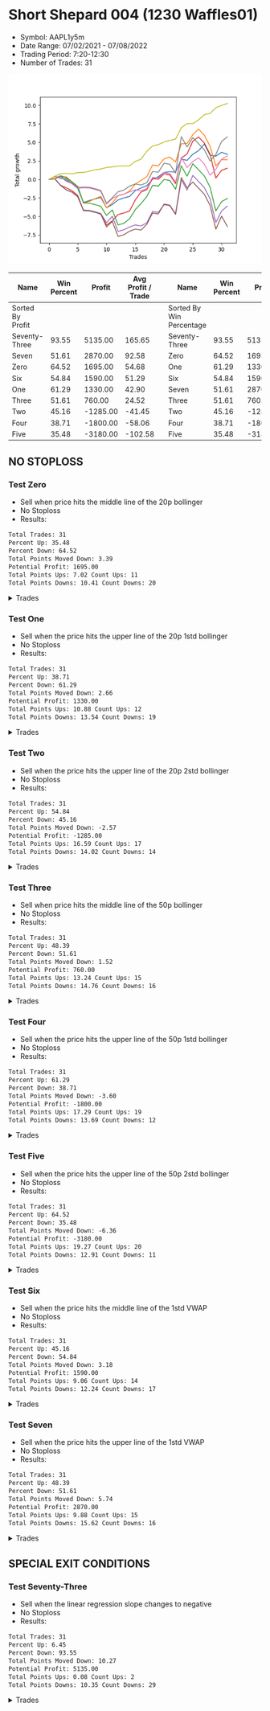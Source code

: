 # Short Shepard 004 (1230 Waffles01) 
- Symbol: AAPL1y5m
- Date Range: 07/02/2021 - 07/08/2022
- Trading Period: 7:20-12:30
- Number of Trades: 31

![Plot](ShortShepard004(1230Waffles01)AAPL1y5m.png)

| Name | Win Percent | Profit | Avg Profit / Trade |     | Name | Win Percent | Profit | Avg Profit / Trade |
| ---- | ----------- | ------ | ------------------ | --- | ---- | ----------- | ------ | ------------------ |
| Sorted By <br> Profit | | | | | Sorted By <br> Win Percentage ||||
| Seventy-Three | 93.55 | 5135.00 | 165.65 |     | Seventy-Three | 93.55 | 5135.00 | 165.65 |
| Seven | 51.61 | 2870.00 | 92.58 |     | Zero | 64.52 | 1695.00 | 54.68 |
| Zero | 64.52 | 1695.00 | 54.68 |     | One | 61.29 | 1330.00 | 42.90 |
| Six | 54.84 | 1590.00 | 51.29 |     | Six | 54.84 | 1590.00 | 51.29 |
| One | 61.29 | 1330.00 | 42.90 |     | Seven | 51.61 | 2870.00 | 92.58 |
| Three | 51.61 | 760.00 | 24.52 |     | Three | 51.61 | 760.00 | 24.52 |
| Two | 45.16 | -1285.00 | -41.45 |     | Two | 45.16 | -1285.00 | -41.45 |
| Four | 38.71 | -1800.00 | -58.06 |     | Four | 38.71 | -1800.00 | -58.06 |
| Five | 35.48 | -3180.00 | -102.58 |     | Five | 35.48 | -3180.00 | -102.58 |

## NO STOPLOSS

### Test Zero
* Sell when price hits the middle line of the 20p bollinger
* No Stoploss
* Results:
```
Total Trades: 31
Percent Up: 35.48
Percent Down: 64.52
Total Points Moved Down: 3.39
Potential Profit: 1695.00
Total Points Ups: 7.02 Count Ups: 11
Total Points Downs: 10.41 Count Downs: 20
```

<details><summary>Trades</summary>

<code>In: 2021-07-07 11:30:00		Out: 2021-07-07 11:38:45		Total Position Time: 08:45		Total Move Down: 0.39		Total to Date: 0.39</code> <br />
<code>In: 2021-07-14 07:20:00		Out: 2021-07-14 08:28:50		Total Position Time: 68:50		Total Move Down: -0.23		Total to Date: 0.16</code> <br />
<code>In: 2021-07-23 07:45:00		Out: 2021-07-23 09:02:55		Total Position Time: 77:55		Total Move Down: -0.10		Total to Date: 0.06</code> <br />
<code>In: 2021-08-03 09:25:00		Out: 2021-08-03 11:01:35		Total Position Time: 96:35		Total Move Down: -0.64		Total to Date: -0.58</code> <br />
<code>In: 2021-10-01 11:10:00		Out: 2021-10-01 12:50:00		Total Position Time: 100:00		Total Move Down: -0.64		Total to Date: -1.22</code> <br />
<code>In: 2021-10-05 07:20:00		Out: 2021-10-05 10:14:30		Total Position Time: 174:30		Total Move Down: -1.88		Total to Date: -3.10</code> <br />
<code>In: 2021-10-06 11:55:00		Out: 2021-10-06 12:20:25		Total Position Time: 25:25		Total Move Down: 0.25		Total to Date: -2.85</code> <br />
<code>In: 2021-10-13 11:20:00		Out: 2021-10-13 11:39:20		Total Position Time: 19:20		Total Move Down: 0.23		Total to Date: -2.62</code> <br />
<code>In: 2021-10-13 11:25:00		Out: 2021-10-13 11:39:20		Total Position Time: 14:20		Total Move Down: 0.18		Total to Date: -2.44</code> <br />
<code>In: 2021-11-17 07:30:00		Out: 2021-11-17 09:24:05		Total Position Time: 114:05		Total Move Down: -1.39		Total to Date: -3.83</code> <br />
<code>In: 2021-12-08 11:35:00		Out: 2021-12-08 11:50:30		Total Position Time: 15:30		Total Move Down: 0.44		Total to Date: -3.39</code> <br />
<code>In: 2021-12-10 07:35:00		Out: 2021-12-10 07:48:35		Total Position Time: 13:35		Total Move Down: 0.62		Total to Date: -2.77</code> <br />
<code>In: 2021-12-21 12:20:00		Out: 2021-12-21 12:45:45		Total Position Time: 25:45		Total Move Down: 0.28		Total to Date: -2.49</code> <br />
<code>In: 2021-12-23 07:35:00		Out: 2021-12-23 08:23:10		Total Position Time: 48:10		Total Move Down: 0.19		Total to Date: -2.30</code> <br />
<code>In: 2022-01-10 11:10:00		Out: 2022-01-10 11:32:50		Total Position Time: 22:50		Total Move Down: 0.79		Total to Date: -1.51</code> <br />
<code>In: 2022-01-10 11:15:00		Out: 2022-01-10 11:32:50		Total Position Time: 17:50		Total Move Down: 0.36		Total to Date: -1.15</code> <br />
<code>In: 2022-01-19 07:20:00		Out: 2022-01-19 07:25:10		Total Position Time: 05:10		Total Move Down: 0.31		Total to Date: -0.84</code> <br />
<code>In: 2022-01-25 12:05:00		Out: 2022-01-25 12:24:55		Total Position Time: 19:55		Total Move Down: 0.88		Total to Date: 0.04</code> <br />
<code>In: 2022-02-02 12:25:00		Out: 2022-02-02 12:36:05		Total Position Time: 11:05		Total Move Down: 0.33		Total to Date: 0.37</code> <br />
<code>In: 2022-02-03 07:45:00		Out: 2022-02-03 07:50:10		Total Position Time: 05:10		Total Move Down: 0.58		Total to Date: 0.95</code> <br />
<code>In: 2022-02-15 11:50:00		Out: 2022-02-15 12:33:30		Total Position Time: 43:30		Total Move Down: 0.10		Total to Date: 1.05</code> <br />
<code>In: 2022-03-02 08:40:00		Out: 2022-03-02 09:55:20		Total Position Time: 75:20		Total Move Down: -0.06		Total to Date: 0.99</code> <br />
<code>In: 2022-03-08 10:15:00		Out: 2022-03-08 10:30:55		Total Position Time: 15:55		Total Move Down: 1.76		Total to Date: 2.75</code> <br />
<code>In: 2022-03-15 08:55:00		Out: 2022-03-15 09:51:15		Total Position Time: 56:15		Total Move Down: -0.17		Total to Date: 2.58</code> <br />
<code>In: 2022-03-25 07:50:00		Out: 2022-03-25 08:01:45		Total Position Time: 11:45		Total Move Down: 0.83		Total to Date: 3.41</code> <br />
<code>In: 2022-04-06 11:10:00		Out: 2022-04-06 11:15:10		Total Position Time: 05:10		Total Move Down: 0.48		Total to Date: 3.89</code> <br />
<code>In: 2022-04-25 12:00:00		Out: 2022-04-25 12:07:15		Total Position Time: 07:15		Total Move Down: 0.89		Total to Date: 4.78</code> <br />
<code>In: 2022-04-25 12:05:00		Out: 2022-04-25 12:50:00		Total Position Time: 45:00		Total Move Down: -1.51		Total to Date: 3.27</code> <br />
<code>In: 2022-04-28 07:25:00		Out: 2022-04-28 08:39:35		Total Position Time: 74:35		Total Move Down: -0.12		Total to Date: 3.15</code> <br />
<code>In: 2022-05-16 11:45:00		Out: 2022-05-16 12:03:25		Total Position Time: 18:25		Total Move Down: 0.52		Total to Date: 3.67</code> <br />
<code>In: 2022-06-23 07:25:00		Out: 2022-06-23 08:35:20		Total Position Time: 70:20		Total Move Down: -0.28		Total to Date: 3.39</code> <br />


</details>

### Test One
* Sell when the price hits the upper line of the 20p 1std bollinger
* No Stoploss
* Results:
```
Total Trades: 31
Percent Up: 38.71
Percent Down: 61.29
Total Points Moved Down: 2.66
Potential Profit: 1330.00
Total Points Ups: 10.88 Count Ups: 12
Total Points Downs: 13.54 Count Downs: 19
```

<details><summary>Trades</summary>

<code>In: 2021-07-07 11:30:00		Out: 2021-07-07 12:25:55		Total Position Time: 55:55		Total Move Down: 0.37		Total to Date: 0.37</code> <br />
<code>In: 2021-07-14 07:20:00		Out: 2021-07-14 08:40:20		Total Position Time: 80:20		Total Move Down: -0.01		Total to Date: 0.36</code> <br />
<code>In: 2021-07-23 07:45:00		Out: 2021-07-23 09:05:05		Total Position Time: 80:05		Total Move Down: -0.01		Total to Date: 0.35</code> <br />
<code>In: 2021-08-03 09:25:00		Out: 2021-08-03 11:25:05		Total Position Time: 120:05		Total Move Down: -0.66		Total to Date: -0.31</code> <br />
<code>In: 2021-10-01 11:10:00		Out: 2021-10-01 12:50:00		Total Position Time: 100:00		Total Move Down: -0.64		Total to Date: -0.95</code> <br />
<code>In: 2021-10-05 07:20:00		Out: 2021-10-05 12:17:25		Total Position Time: 297:25		Total Move Down: -2.24		Total to Date: -3.19</code> <br />
<code>In: 2021-10-06 11:55:00		Out: 2021-10-06 12:45:35		Total Position Time: 50:35		Total Move Down: 0.22		Total to Date: -2.97</code> <br />
<code>In: 2021-10-13 11:20:00		Out: 2021-10-13 11:43:20		Total Position Time: 23:20		Total Move Down: 0.37		Total to Date: -2.60</code> <br />
<code>In: 2021-10-13 11:25:00		Out: 2021-10-13 11:43:20		Total Position Time: 18:20		Total Move Down: 0.32		Total to Date: -2.28</code> <br />
<code>In: 2021-11-17 07:30:00		Out: 2021-11-17 09:50:50		Total Position Time: 140:50		Total Move Down: -1.55		Total to Date: -3.83</code> <br />
<code>In: 2021-12-08 11:35:00		Out: 2021-12-08 12:08:50		Total Position Time: 33:50		Total Move Down: 0.66		Total to Date: -3.17</code> <br />
<code>In: 2021-12-10 07:35:00		Out: 2021-12-10 08:09:00		Total Position Time: 34:00		Total Move Down: 0.96		Total to Date: -2.21</code> <br />
<code>In: 2021-12-21 12:20:00		Out: 2021-12-21 12:50:00		Total Position Time: 30:00		Total Move Down: 0.21		Total to Date: -2.00</code> <br />
<code>In: 2021-12-23 07:35:00		Out: 2021-12-23 08:28:20		Total Position Time: 53:20		Total Move Down: 0.43		Total to Date: -1.57</code> <br />
<code>In: 2022-01-10 11:10:00		Out: 2022-01-10 11:50:35		Total Position Time: 40:35		Total Move Down: 0.94		Total to Date: -0.63</code> <br />
<code>In: 2022-01-10 11:15:00		Out: 2022-01-10 11:50:35		Total Position Time: 35:35		Total Move Down: 0.51		Total to Date: -0.12</code> <br />
<code>In: 2022-01-19 07:20:00		Out: 2022-01-19 07:31:55		Total Position Time: 11:55		Total Move Down: 0.50		Total to Date: 0.38</code> <br />
<code>In: 2022-01-25 12:05:00		Out: 2022-01-25 12:28:30		Total Position Time: 23:30		Total Move Down: 1.57		Total to Date: 1.95</code> <br />
<code>In: 2022-02-02 12:25:00		Out: 2022-02-02 12:50:00		Total Position Time: 25:00		Total Move Down: -0.11		Total to Date: 1.84</code> <br />
<code>In: 2022-02-03 07:45:00		Out: 2022-02-03 08:32:10		Total Position Time: 47:10		Total Move Down: 0.94		Total to Date: 2.78</code> <br />
<code>In: 2022-02-15 11:50:00		Out: 2022-02-15 12:42:20		Total Position Time: 52:20		Total Move Down: 0.24		Total to Date: 3.02</code> <br />
<code>In: 2022-03-02 08:40:00		Out: 2022-03-02 11:59:15		Total Position Time: 199:15		Total Move Down: -0.66		Total to Date: 2.36</code> <br />
<code>In: 2022-03-08 10:15:00		Out: 2022-03-08 10:45:45		Total Position Time: 30:45		Total Move Down: 2.46		Total to Date: 4.82</code> <br />
<code>In: 2022-03-15 08:55:00		Out: 2022-03-15 10:07:00		Total Position Time: 72:00		Total Move Down: 0.04		Total to Date: 4.86</code> <br />
<code>In: 2022-03-25 07:50:00		Out: 2022-03-25 08:09:30		Total Position Time: 19:30		Total Move Down: 1.19		Total to Date: 6.05</code> <br />
<code>In: 2022-04-06 11:10:00		Out: 2022-04-06 11:16:20		Total Position Time: 06:20		Total Move Down: 0.76		Total to Date: 6.81</code> <br />
<code>In: 2022-04-25 12:00:00		Out: 2022-04-25 12:50:00		Total Position Time: 50:00		Total Move Down: -0.83		Total to Date: 5.98</code> <br />
<code>In: 2022-04-25 12:05:00		Out: 2022-04-25 12:50:00		Total Position Time: 45:00		Total Move Down: -1.51		Total to Date: 4.47</code> <br />
<code>In: 2022-04-28 07:25:00		Out: 2022-04-28 11:31:25		Total Position Time: 246:25		Total Move Down: -2.64		Total to Date: 1.83</code> <br />
<code>In: 2022-05-16 11:45:00		Out: 2022-05-16 12:12:45		Total Position Time: 27:45		Total Move Down: 0.85		Total to Date: 2.68</code> <br />
<code>In: 2022-06-23 07:25:00		Out: 2022-06-23 09:01:00		Total Position Time: 96:00		Total Move Down: -0.02		Total to Date: 2.66</code> <br />


</details>

### Test Two
* Sell when the price hits the upper line of the 20p 2std bollinger
* No Stoploss
* Results:
```
Total Trades: 31
Percent Up: 54.84
Percent Down: 45.16
Total Points Moved Down: -2.57
Potential Profit: -1285.00
Total Points Ups: 16.59 Count Ups: 17
Total Points Downs: 14.02 Count Downs: 14
```

<details><summary>Trades</summary>

<code>In: 2021-07-07 11:30:00		Out: 2021-07-07 12:50:00		Total Position Time: 80:00		Total Move Down: 0.09		Total to Date: 0.09</code> <br />
<code>In: 2021-07-14 07:20:00		Out: 2021-07-14 08:58:20		Total Position Time: 98:20		Total Move Down: 0.42		Total to Date: 0.51</code> <br />
<code>In: 2021-07-23 07:45:00		Out: 2021-07-23 12:22:55		Total Position Time: 277:55		Total Move Down: -0.30		Total to Date: 0.21</code> <br />
<code>In: 2021-08-03 09:25:00		Out: 2021-08-03 11:30:15		Total Position Time: 125:15		Total Move Down: -0.55		Total to Date: -0.34</code> <br />
<code>In: 2021-10-01 11:10:00		Out: 2021-10-01 12:50:00		Total Position Time: 100:00		Total Move Down: -0.64		Total to Date: -0.98</code> <br />
<code>In: 2021-10-05 07:20:00		Out: 2021-10-05 12:19:25		Total Position Time: 299:25		Total Move Down: -2.19		Total to Date: -3.17</code> <br />
<code>In: 2021-10-06 11:55:00		Out: 2021-10-06 12:50:00		Total Position Time: 55:00		Total Move Down: -0.03		Total to Date: -3.20</code> <br />
<code>In: 2021-10-13 11:20:00		Out: 2021-10-13 12:50:00		Total Position Time: 90:00		Total Move Down: -0.19		Total to Date: -3.39</code> <br />
<code>In: 2021-10-13 11:25:00		Out: 2021-10-13 12:50:00		Total Position Time: 85:00		Total Move Down: -0.24		Total to Date: -3.63</code> <br />
<code>In: 2021-11-17 07:30:00		Out: 2021-11-17 10:11:30		Total Position Time: 161:30		Total Move Down: -1.23		Total to Date: -4.86</code> <br />
<code>In: 2021-12-08 11:35:00		Out: 2021-12-08 12:50:00		Total Position Time: 75:00		Total Move Down: 0.75		Total to Date: -4.11</code> <br />
<code>In: 2021-12-10 07:35:00		Out: 2021-12-10 12:50:00		Total Position Time: 315:00		Total Move Down: -2.03		Total to Date: -6.14</code> <br />
<code>In: 2021-12-21 12:20:00		Out: 2021-12-21 12:50:00		Total Position Time: 30:00		Total Move Down: 0.21		Total to Date: -5.93</code> <br />
<code>In: 2021-12-23 07:35:00		Out: 2021-12-23 08:28:55		Total Position Time: 53:55		Total Move Down: 0.61		Total to Date: -5.32</code> <br />
<code>In: 2022-01-10 11:10:00		Out: 2022-01-10 12:06:10		Total Position Time: 56:10		Total Move Down: 1.25		Total to Date: -4.07</code> <br />
<code>In: 2022-01-10 11:15:00		Out: 2022-01-10 12:06:10		Total Position Time: 51:10		Total Move Down: 0.82		Total to Date: -3.25</code> <br />
<code>In: 2022-01-19 07:20:00		Out: 2022-01-19 07:39:25		Total Position Time: 19:25		Total Move Down: 0.94		Total to Date: -2.31</code> <br />
<code>In: 2022-01-25 12:05:00		Out: 2022-01-25 12:50:00		Total Position Time: 45:00		Total Move Down: 1.52		Total to Date: -0.79</code> <br />
<code>In: 2022-02-02 12:25:00		Out: 2022-02-02 12:50:00		Total Position Time: 25:00		Total Move Down: -0.11		Total to Date: -0.90</code> <br />
<code>In: 2022-02-03 07:45:00		Out: 2022-02-03 11:29:20		Total Position Time: 224:20		Total Move Down: 0.90		Total to Date: 0.00</code> <br />
<code>In: 2022-02-15 11:50:00		Out: 2022-02-15 12:50:00		Total Position Time: 60:00		Total Move Down: -0.14		Total to Date: -0.14</code> <br />
<code>In: 2022-03-02 08:40:00		Out: 2022-03-02 12:50:00		Total Position Time: 250:00		Total Move Down: -1.18		Total to Date: -1.32</code> <br />
<code>In: 2022-03-08 10:15:00		Out: 2022-03-08 10:54:10		Total Position Time: 39:10		Total Move Down: 3.15		Total to Date: 1.83</code> <br />
<code>In: 2022-03-15 08:55:00		Out: 2022-03-15 12:50:00		Total Position Time: 235:00		Total Move Down: -1.39		Total to Date: 0.44</code> <br />
<code>In: 2022-03-25 07:50:00		Out: 2022-03-25 08:20:45		Total Position Time: 30:45		Total Move Down: 1.68		Total to Date: 2.12</code> <br />
<code>In: 2022-04-06 11:10:00		Out: 2022-04-06 12:50:00		Total Position Time: 100:00		Total Move Down: -0.82		Total to Date: 1.30</code> <br />
<code>In: 2022-04-25 12:00:00		Out: 2022-04-25 12:50:00		Total Position Time: 50:00		Total Move Down: -0.83		Total to Date: 0.47</code> <br />
<code>In: 2022-04-25 12:05:00		Out: 2022-04-25 12:50:00		Total Position Time: 45:00		Total Move Down: -1.51		Total to Date: -1.04</code> <br />
<code>In: 2022-04-28 07:25:00		Out: 2022-04-28 12:50:00		Total Position Time: 325:00		Total Move Down: -3.21		Total to Date: -4.25</code> <br />
<code>In: 2022-05-16 11:45:00		Out: 2022-05-16 12:21:00		Total Position Time: 36:00		Total Move Down: 1.26		Total to Date: -2.99</code> <br />
<code>In: 2022-06-23 07:25:00		Out: 2022-06-23 09:04:30		Total Position Time: 99:30		Total Move Down: 0.42		Total to Date: -2.57</code> <br />


</details>

### Test Three
* Sell when price hits the middle line of the 50p bollinger
* No Stoploss
* Results:
```
Total Trades: 31
Percent Up: 48.39
Percent Down: 51.61
Total Points Moved Down: 1.52
Potential Profit: 760.00
Total Points Ups: 13.24 Count Ups: 15
Total Points Downs: 14.76 Count Downs: 16
```

<details><summary>Trades</summary>

<code>In: 2021-07-07 11:30:00		Out: 2021-07-07 12:50:00		Total Position Time: 80:00		Total Move Down: 0.09		Total to Date: 0.09</code> <br />
<code>In: 2021-07-14 07:20:00		Out: 2021-07-14 12:50:00		Total Position Time: 330:00		Total Move Down: -0.87		Total to Date: -0.78</code> <br />
<code>In: 2021-07-23 07:45:00		Out: 2021-07-23 12:15:15		Total Position Time: 270:15		Total Move Down: -0.35		Total to Date: -1.13</code> <br />
<code>In: 2021-08-03 09:25:00		Out: 2021-08-03 12:38:55		Total Position Time: 193:55		Total Move Down: -0.39		Total to Date: -1.52</code> <br />
<code>In: 2021-10-01 11:10:00		Out: 2021-10-01 12:50:00		Total Position Time: 100:00		Total Move Down: -0.64		Total to Date: -2.16</code> <br />
<code>In: 2021-10-05 07:20:00		Out: 2021-10-05 12:22:30		Total Position Time: 302:30		Total Move Down: -2.04		Total to Date: -4.20</code> <br />
<code>In: 2021-10-06 11:55:00		Out: 2021-10-06 12:50:00		Total Position Time: 55:00		Total Move Down: -0.03		Total to Date: -4.23</code> <br />
<code>In: 2021-10-13 11:20:00		Out: 2021-10-13 12:50:00		Total Position Time: 90:00		Total Move Down: -0.19		Total to Date: -4.42</code> <br />
<code>In: 2021-10-13 11:25:00		Out: 2021-10-13 12:50:00		Total Position Time: 85:00		Total Move Down: -0.24		Total to Date: -4.66</code> <br />
<code>In: 2021-11-17 07:30:00		Out: 2021-11-17 11:38:25		Total Position Time: 248:25		Total Move Down: -1.51		Total to Date: -6.17</code> <br />
<code>In: 2021-12-08 11:35:00		Out: 2021-12-08 12:03:55		Total Position Time: 28:55		Total Move Down: 0.58		Total to Date: -5.59</code> <br />
<code>In: 2021-12-10 07:35:00		Out: 2021-12-10 08:07:45		Total Position Time: 32:45		Total Move Down: 0.85		Total to Date: -4.74</code> <br />
<code>In: 2021-12-21 12:20:00		Out: 2021-12-21 12:50:00		Total Position Time: 30:00		Total Move Down: 0.21		Total to Date: -4.53</code> <br />
<code>In: 2021-12-23 07:35:00		Out: 2021-12-23 10:21:45		Total Position Time: 166:45		Total Move Down: 0.27		Total to Date: -4.26</code> <br />
<code>In: 2022-01-10 11:10:00		Out: 2022-01-10 12:15:20		Total Position Time: 65:20		Total Move Down: 1.50		Total to Date: -2.76</code> <br />
<code>In: 2022-01-10 11:15:00		Out: 2022-01-10 12:15:20		Total Position Time: 60:20		Total Move Down: 1.07		Total to Date: -1.69</code> <br />
<code>In: 2022-01-19 07:20:00		Out: 2022-01-19 07:25:10		Total Position Time: 05:10		Total Move Down: 0.31		Total to Date: -1.38</code> <br />
<code>In: 2022-01-25 12:05:00		Out: 2022-01-25 12:50:00		Total Position Time: 45:00		Total Move Down: 1.52		Total to Date: 0.14</code> <br />
<code>In: 2022-02-02 12:25:00		Out: 2022-02-02 12:50:00		Total Position Time: 25:00		Total Move Down: -0.11		Total to Date: 0.03</code> <br />
<code>In: 2022-02-03 07:45:00		Out: 2022-02-03 08:00:55		Total Position Time: 15:55		Total Move Down: 0.73		Total to Date: 0.76</code> <br />
<code>In: 2022-02-15 11:50:00		Out: 2022-02-15 12:50:00		Total Position Time: 60:00		Total Move Down: -0.14		Total to Date: 0.62</code> <br />
<code>In: 2022-03-02 08:40:00		Out: 2022-03-02 12:50:00		Total Position Time: 250:00		Total Move Down: -1.18		Total to Date: -0.56</code> <br />
<code>In: 2022-03-08 10:15:00		Out: 2022-03-08 10:57:45		Total Position Time: 42:45		Total Move Down: 3.45		Total to Date: 2.89</code> <br />
<code>In: 2022-03-15 08:55:00		Out: 2022-03-15 11:05:00		Total Position Time: 130:00		Total Move Down: 0.56		Total to Date: 3.45</code> <br />
<code>In: 2022-03-25 07:50:00		Out: 2022-03-25 08:21:50		Total Position Time: 31:50		Total Move Down: 1.73		Total to Date: 5.18</code> <br />
<code>In: 2022-04-06 11:10:00		Out: 2022-04-06 11:15:25		Total Position Time: 05:25		Total Move Down: 0.56		Total to Date: 5.74</code> <br />
<code>In: 2022-04-25 12:00:00		Out: 2022-04-25 12:50:00		Total Position Time: 50:00		Total Move Down: -0.83		Total to Date: 4.91</code> <br />
<code>In: 2022-04-25 12:05:00		Out: 2022-04-25 12:50:00		Total Position Time: 45:00		Total Move Down: -1.51		Total to Date: 3.40</code> <br />
<code>In: 2022-04-28 07:25:00		Out: 2022-04-28 12:50:00		Total Position Time: 325:00		Total Move Down: -3.21		Total to Date: 0.19</code> <br />
<code>In: 2022-05-16 11:45:00		Out: 2022-05-16 12:17:45		Total Position Time: 32:45		Total Move Down: 1.05		Total to Date: 1.24</code> <br />
<code>In: 2022-06-23 07:25:00		Out: 2022-06-23 09:02:30		Total Position Time: 97:30		Total Move Down: 0.28		Total to Date: 1.52</code> <br />


</details>

### Test Four
* Sell when the price hits the upper line of the 50p 1std bollinger
* No Stoploss
* Results:
```
Total Trades: 31
Percent Up: 61.29
Percent Down: 38.71
Total Points Moved Down: -3.60
Potential Profit: -1800.00
Total Points Ups: 17.29 Count Ups: 19
Total Points Downs: 13.69 Count Downs: 12
```

<details><summary>Trades</summary>

<code>In: 2021-07-07 11:30:00		Out: 2021-07-07 12:50:00		Total Position Time: 80:00		Total Move Down: 0.09		Total to Date: 0.09</code> <br />
<code>In: 2021-07-14 07:20:00		Out: 2021-07-14 12:50:00		Total Position Time: 330:00		Total Move Down: -0.87		Total to Date: -0.78</code> <br />
<code>In: 2021-07-23 07:45:00		Out: 2021-07-23 12:50:00		Total Position Time: 305:00		Total Move Down: -0.63		Total to Date: -1.41</code> <br />
<code>In: 2021-08-03 09:25:00		Out: 2021-08-03 12:50:00		Total Position Time: 205:00		Total Move Down: -0.30		Total to Date: -1.71</code> <br />
<code>In: 2021-10-01 11:10:00		Out: 2021-10-01 12:50:00		Total Position Time: 100:00		Total Move Down: -0.64		Total to Date: -2.35</code> <br />
<code>In: 2021-10-05 07:20:00		Out: 2021-10-05 12:39:50		Total Position Time: 319:50		Total Move Down: -1.79		Total to Date: -4.14</code> <br />
<code>In: 2021-10-06 11:55:00		Out: 2021-10-06 12:50:00		Total Position Time: 55:00		Total Move Down: -0.03		Total to Date: -4.17</code> <br />
<code>In: 2021-10-13 11:20:00		Out: 2021-10-13 12:50:00		Total Position Time: 90:00		Total Move Down: -0.19		Total to Date: -4.36</code> <br />
<code>In: 2021-10-13 11:25:00		Out: 2021-10-13 12:50:00		Total Position Time: 85:00		Total Move Down: -0.24		Total to Date: -4.60</code> <br />
<code>In: 2021-11-17 07:30:00		Out: 2021-11-17 12:05:50		Total Position Time: 275:50		Total Move Down: -1.24		Total to Date: -5.84</code> <br />
<code>In: 2021-12-08 11:35:00		Out: 2021-12-08 12:20:25		Total Position Time: 45:25		Total Move Down: 0.86		Total to Date: -4.98</code> <br />
<code>In: 2021-12-10 07:35:00		Out: 2021-12-10 12:50:00		Total Position Time: 315:00		Total Move Down: -2.03		Total to Date: -7.01</code> <br />
<code>In: 2021-12-21 12:20:00		Out: 2021-12-21 12:50:00		Total Position Time: 30:00		Total Move Down: 0.21		Total to Date: -6.80</code> <br />
<code>In: 2021-12-23 07:35:00		Out: 2021-12-23 11:00:55		Total Position Time: 205:55		Total Move Down: 0.37		Total to Date: -6.43</code> <br />
<code>In: 2022-01-10 11:10:00		Out: 2022-01-10 12:50:00		Total Position Time: 100:00		Total Move Down: 0.29		Total to Date: -6.14</code> <br />
<code>In: 2022-01-10 11:15:00		Out: 2022-01-10 12:50:00		Total Position Time: 95:00		Total Move Down: -0.14		Total to Date: -6.28</code> <br />
<code>In: 2022-01-19 07:20:00		Out: 2022-01-19 07:29:50		Total Position Time: 09:50		Total Move Down: 0.43		Total to Date: -5.85</code> <br />
<code>In: 2022-01-25 12:05:00		Out: 2022-01-25 12:50:00		Total Position Time: 45:00		Total Move Down: 1.52		Total to Date: -4.33</code> <br />
<code>In: 2022-02-02 12:25:00		Out: 2022-02-02 12:50:00		Total Position Time: 25:00		Total Move Down: -0.11		Total to Date: -4.44</code> <br />
<code>In: 2022-02-03 07:45:00		Out: 2022-02-03 08:33:05		Total Position Time: 48:05		Total Move Down: 1.03		Total to Date: -3.41</code> <br />
<code>In: 2022-02-15 11:50:00		Out: 2022-02-15 12:50:00		Total Position Time: 60:00		Total Move Down: -0.14		Total to Date: -3.55</code> <br />
<code>In: 2022-03-02 08:40:00		Out: 2022-03-02 12:50:00		Total Position Time: 250:00		Total Move Down: -1.18		Total to Date: -4.73</code> <br />
<code>In: 2022-03-08 10:15:00		Out: 2022-03-08 12:33:35		Total Position Time: 138:35		Total Move Down: 4.69		Total to Date: -0.04</code> <br />
<code>In: 2022-03-15 08:55:00		Out: 2022-03-15 12:50:00		Total Position Time: 235:00		Total Move Down: -1.39		Total to Date: -1.43</code> <br />
<code>In: 2022-03-25 07:50:00		Out: 2022-03-25 09:37:35		Total Position Time: 107:35		Total Move Down: 1.98		Total to Date: 0.55</code> <br />
<code>In: 2022-04-06 11:10:00		Out: 2022-04-06 12:50:00		Total Position Time: 100:00		Total Move Down: -0.82		Total to Date: -0.27</code> <br />
<code>In: 2022-04-25 12:00:00		Out: 2022-04-25 12:50:00		Total Position Time: 50:00		Total Move Down: -0.83		Total to Date: -1.10</code> <br />
<code>In: 2022-04-25 12:05:00		Out: 2022-04-25 12:50:00		Total Position Time: 45:00		Total Move Down: -1.51		Total to Date: -2.61</code> <br />
<code>In: 2022-04-28 07:25:00		Out: 2022-04-28 12:50:00		Total Position Time: 325:00		Total Move Down: -3.21		Total to Date: -5.82</code> <br />
<code>In: 2022-05-16 11:45:00		Out: 2022-05-16 12:35:20		Total Position Time: 50:20		Total Move Down: 1.56		Total to Date: -4.26</code> <br />
<code>In: 2022-06-23 07:25:00		Out: 2022-06-23 10:42:05		Total Position Time: 197:05		Total Move Down: 0.66		Total to Date: -3.60</code> <br />


</details>

### Test Five
* Sell when the price hits the upper line of the 50p 2std bollinger
* No Stoploss
* Results:
```
Total Trades: 31
Percent Up: 64.52
Percent Down: 35.48
Total Points Moved Down: -6.36
Potential Profit: -3180.00
Total Points Ups: 19.27 Count Ups: 20
Total Points Downs: 12.91 Count Downs: 11
```

<details><summary>Trades</summary>

<code>In: 2021-07-07 11:30:00		Out: 2021-07-07 12:50:00		Total Position Time: 80:00		Total Move Down: 0.09		Total to Date: 0.09</code> <br />
<code>In: 2021-07-14 07:20:00		Out: 2021-07-14 12:50:00		Total Position Time: 330:00		Total Move Down: -0.87		Total to Date: -0.78</code> <br />
<code>In: 2021-07-23 07:45:00		Out: 2021-07-23 12:50:00		Total Position Time: 305:00		Total Move Down: -0.63		Total to Date: -1.41</code> <br />
<code>In: 2021-08-03 09:25:00		Out: 2021-08-03 12:50:00		Total Position Time: 205:00		Total Move Down: -0.30		Total to Date: -1.71</code> <br />
<code>In: 2021-10-01 11:10:00		Out: 2021-10-01 12:50:00		Total Position Time: 100:00		Total Move Down: -0.64		Total to Date: -2.35</code> <br />
<code>In: 2021-10-05 07:20:00		Out: 2021-10-05 12:50:00		Total Position Time: 330:00		Total Move Down: -1.87		Total to Date: -4.22</code> <br />
<code>In: 2021-10-06 11:55:00		Out: 2021-10-06 12:50:00		Total Position Time: 55:00		Total Move Down: -0.03		Total to Date: -4.25</code> <br />
<code>In: 2021-10-13 11:20:00		Out: 2021-10-13 12:50:00		Total Position Time: 90:00		Total Move Down: -0.19		Total to Date: -4.44</code> <br />
<code>In: 2021-10-13 11:25:00		Out: 2021-10-13 12:50:00		Total Position Time: 85:00		Total Move Down: -0.24		Total to Date: -4.68</code> <br />
<code>In: 2021-11-17 07:30:00		Out: 2021-11-17 12:50:00		Total Position Time: 320:00		Total Move Down: -1.73		Total to Date: -6.41</code> <br />
<code>In: 2021-12-08 11:35:00		Out: 2021-12-08 12:50:00		Total Position Time: 75:00		Total Move Down: 0.75		Total to Date: -5.66</code> <br />
<code>In: 2021-12-10 07:35:00		Out: 2021-12-10 12:50:00		Total Position Time: 315:00		Total Move Down: -2.03		Total to Date: -7.69</code> <br />
<code>In: 2021-12-21 12:20:00		Out: 2021-12-21 12:50:00		Total Position Time: 30:00		Total Move Down: 0.21		Total to Date: -7.48</code> <br />
<code>In: 2021-12-23 07:35:00		Out: 2021-12-23 11:09:45		Total Position Time: 214:45		Total Move Down: 0.49		Total to Date: -6.99</code> <br />
<code>In: 2022-01-10 11:10:00		Out: 2022-01-10 12:50:00		Total Position Time: 100:00		Total Move Down: 0.29		Total to Date: -6.70</code> <br />
<code>In: 2022-01-10 11:15:00		Out: 2022-01-10 12:50:00		Total Position Time: 95:00		Total Move Down: -0.14		Total to Date: -6.84</code> <br />
<code>In: 2022-01-19 07:20:00		Out: 2022-01-19 07:36:10		Total Position Time: 16:10		Total Move Down: 0.78		Total to Date: -6.06</code> <br />
<code>In: 2022-01-25 12:05:00		Out: 2022-01-25 12:50:00		Total Position Time: 45:00		Total Move Down: 1.52		Total to Date: -4.54</code> <br />
<code>In: 2022-02-02 12:25:00		Out: 2022-02-02 12:50:00		Total Position Time: 25:00		Total Move Down: -0.11		Total to Date: -4.65</code> <br />
<code>In: 2022-02-03 07:45:00		Out: 2022-02-03 11:44:00		Total Position Time: 239:00		Total Move Down: 1.32		Total to Date: -3.33</code> <br />
<code>In: 2022-02-15 11:50:00		Out: 2022-02-15 12:50:00		Total Position Time: 60:00		Total Move Down: -0.14		Total to Date: -3.47</code> <br />
<code>In: 2022-03-02 08:40:00		Out: 2022-03-02 12:50:00		Total Position Time: 250:00		Total Move Down: -1.18		Total to Date: -4.65</code> <br />
<code>In: 2022-03-08 10:15:00		Out: 2022-03-08 12:50:00		Total Position Time: 155:00		Total Move Down: 4.91		Total to Date: 0.26</code> <br />
<code>In: 2022-03-15 08:55:00		Out: 2022-03-15 12:50:00		Total Position Time: 235:00		Total Move Down: -1.39		Total to Date: -1.13</code> <br />
<code>In: 2022-03-25 07:50:00		Out: 2022-03-25 12:50:00		Total Position Time: 300:00		Total Move Down: 0.78		Total to Date: -0.35</code> <br />
<code>In: 2022-04-06 11:10:00		Out: 2022-04-06 12:50:00		Total Position Time: 100:00		Total Move Down: -0.82		Total to Date: -1.17</code> <br />
<code>In: 2022-04-25 12:00:00		Out: 2022-04-25 12:50:00		Total Position Time: 50:00		Total Move Down: -0.83		Total to Date: -2.00</code> <br />
<code>In: 2022-04-25 12:05:00		Out: 2022-04-25 12:50:00		Total Position Time: 45:00		Total Move Down: -1.51		Total to Date: -3.51</code> <br />
<code>In: 2022-04-28 07:25:00		Out: 2022-04-28 12:50:00		Total Position Time: 325:00		Total Move Down: -3.21		Total to Date: -6.72</code> <br />
<code>In: 2022-05-16 11:45:00		Out: 2022-05-16 12:50:00		Total Position Time: 65:00		Total Move Down: 1.77		Total to Date: -4.95</code> <br />
<code>In: 2022-06-23 07:25:00		Out: 2022-06-23 12:50:00		Total Position Time: 325:00		Total Move Down: -1.41		Total to Date: -6.36</code> <br />


</details>

### Test Six
* Sell when the price hits the middle line of the 1std VWAP
* No Stoploss
* Results:
```
Total Trades: 31
Percent Up: 45.16
Percent Down: 54.84
Total Points Moved Down: 3.18
Potential Profit: 1590.00
Total Points Ups: 9.06 Count Ups: 14
Total Points Downs: 12.24 Count Downs: 17
```

<details><summary>Trades</summary>

<code>In: 2021-07-07 11:30:00		Out: 2021-07-07 12:50:00		Total Position Time: 80:00		Total Move Down: 0.09		Total to Date: 0.09</code> <br />
<code>In: 2021-07-14 07:20:00		Out: 2021-07-14 07:25:10		Total Position Time: 05:10		Total Move Down: 0.28		Total to Date: 0.37</code> <br />
<code>In: 2021-07-23 07:45:00		Out: 2021-07-23 12:50:00		Total Position Time: 305:00		Total Move Down: -0.63		Total to Date: -0.26</code> <br />
<code>In: 2021-08-03 09:25:00		Out: 2021-08-03 12:50:00		Total Position Time: 205:00		Total Move Down: -0.30		Total to Date: -0.56</code> <br />
<code>In: 2021-10-01 11:10:00		Out: 2021-10-01 12:50:00		Total Position Time: 100:00		Total Move Down: -0.64		Total to Date: -1.20</code> <br />
<code>In: 2021-10-05 07:20:00		Out: 2021-10-05 07:25:10		Total Position Time: 05:10		Total Move Down: 0.07		Total to Date: -1.13</code> <br />
<code>In: 2021-10-06 11:55:00		Out: 2021-10-06 12:50:00		Total Position Time: 55:00		Total Move Down: -0.03		Total to Date: -1.16</code> <br />
<code>In: 2021-10-13 11:20:00		Out: 2021-10-13 12:50:00		Total Position Time: 90:00		Total Move Down: -0.19		Total to Date: -1.35</code> <br />
<code>In: 2021-10-13 11:25:00		Out: 2021-10-13 12:50:00		Total Position Time: 85:00		Total Move Down: -0.24		Total to Date: -1.59</code> <br />
<code>In: 2021-11-17 07:30:00		Out: 2021-11-17 12:50:00		Total Position Time: 320:00		Total Move Down: -1.73		Total to Date: -3.32</code> <br />
<code>In: 2021-12-08 11:35:00		Out: 2021-12-08 12:50:00		Total Position Time: 75:00		Total Move Down: 0.75		Total to Date: -2.57</code> <br />
<code>In: 2021-12-10 07:35:00		Out: 2021-12-10 07:46:20		Total Position Time: 11:20		Total Move Down: 0.39		Total to Date: -2.18</code> <br />
<code>In: 2021-12-21 12:20:00		Out: 2021-12-21 12:50:00		Total Position Time: 30:00		Total Move Down: 0.21		Total to Date: -1.97</code> <br />
<code>In: 2021-12-23 07:35:00		Out: 2021-12-23 08:24:20		Total Position Time: 49:20		Total Move Down: 0.29		Total to Date: -1.68</code> <br />
<code>In: 2022-01-10 11:10:00		Out: 2022-01-10 12:50:00		Total Position Time: 100:00		Total Move Down: 0.29		Total to Date: -1.39</code> <br />
<code>In: 2022-01-10 11:15:00		Out: 2022-01-10 12:50:00		Total Position Time: 95:00		Total Move Down: -0.14		Total to Date: -1.53</code> <br />
<code>In: 2022-01-19 07:20:00		Out: 2022-01-19 07:25:10		Total Position Time: 05:10		Total Move Down: 0.31		Total to Date: -1.22</code> <br />
<code>In: 2022-01-25 12:05:00		Out: 2022-01-25 12:50:00		Total Position Time: 45:00		Total Move Down: 1.52		Total to Date: 0.30</code> <br />
<code>In: 2022-02-02 12:25:00		Out: 2022-02-02 12:50:00		Total Position Time: 25:00		Total Move Down: -0.11		Total to Date: 0.19</code> <br />
<code>In: 2022-02-03 07:45:00		Out: 2022-02-03 08:01:05		Total Position Time: 16:05		Total Move Down: 0.75		Total to Date: 0.94</code> <br />
<code>In: 2022-02-15 11:50:00		Out: 2022-02-15 12:50:00		Total Position Time: 60:00		Total Move Down: -0.14		Total to Date: 0.80</code> <br />
<code>In: 2022-03-02 08:40:00		Out: 2022-03-02 12:50:00		Total Position Time: 250:00		Total Move Down: -1.18		Total to Date: -0.38</code> <br />
<code>In: 2022-03-08 10:15:00		Out: 2022-03-08 10:55:15		Total Position Time: 40:15		Total Move Down: 3.37		Total to Date: 2.99</code> <br />
<code>In: 2022-03-15 08:55:00		Out: 2022-03-15 12:50:00		Total Position Time: 235:00		Total Move Down: -1.39		Total to Date: 1.60</code> <br />
<code>In: 2022-03-25 07:50:00		Out: 2022-03-25 08:01:45		Total Position Time: 11:45		Total Move Down: 0.83		Total to Date: 2.43</code> <br />
<code>In: 2022-04-06 11:10:00		Out: 2022-04-06 11:15:10		Total Position Time: 05:10		Total Move Down: 0.48		Total to Date: 2.91</code> <br />
<code>In: 2022-04-25 12:00:00		Out: 2022-04-25 12:50:00		Total Position Time: 50:00		Total Move Down: -0.83		Total to Date: 2.08</code> <br />
<code>In: 2022-04-25 12:05:00		Out: 2022-04-25 12:50:00		Total Position Time: 45:00		Total Move Down: -1.51		Total to Date: 0.57</code> <br />
<code>In: 2022-04-28 07:25:00		Out: 2022-04-28 07:30:10		Total Position Time: 05:10		Total Move Down: 0.80		Total to Date: 1.37</code> <br />
<code>In: 2022-05-16 11:45:00		Out: 2022-05-16 12:34:05		Total Position Time: 49:05		Total Move Down: 1.38		Total to Date: 2.75</code> <br />
<code>In: 2022-06-23 07:25:00		Out: 2022-06-23 07:35:35		Total Position Time: 10:35		Total Move Down: 0.43		Total to Date: 3.18</code> <br />


</details>

### Test Seven
* Sell when the price hits the upper line of the 1std VWAP
* No Stoploss
* Results:
```
Total Trades: 31
Percent Up: 48.39
Percent Down: 51.61
Total Points Moved Down: 5.74
Potential Profit: 2870.00
Total Points Ups: 9.88 Count Ups: 15
Total Points Downs: 15.62 Count Downs: 16
```

<details><summary>Trades</summary>

<code>In: 2021-07-07 11:30:00		Out: 2021-07-07 12:50:00		Total Position Time: 80:00		Total Move Down: 0.09		Total to Date: 0.09</code> <br />
<code>In: 2021-07-14 07:20:00		Out: 2021-07-14 07:25:30		Total Position Time: 05:30		Total Move Down: 0.38		Total to Date: 0.47</code> <br />
<code>In: 2021-07-23 07:45:00		Out: 2021-07-23 12:50:00		Total Position Time: 305:00		Total Move Down: -0.63		Total to Date: -0.16</code> <br />
<code>In: 2021-08-03 09:25:00		Out: 2021-08-03 12:50:00		Total Position Time: 205:00		Total Move Down: -0.30		Total to Date: -0.46</code> <br />
<code>In: 2021-10-01 11:10:00		Out: 2021-10-01 12:50:00		Total Position Time: 100:00		Total Move Down: -0.64		Total to Date: -1.10</code> <br />
<code>In: 2021-10-05 07:20:00		Out: 2021-10-05 07:25:10		Total Position Time: 05:10		Total Move Down: 0.07		Total to Date: -1.03</code> <br />
<code>In: 2021-10-06 11:55:00		Out: 2021-10-06 12:50:00		Total Position Time: 55:00		Total Move Down: -0.03		Total to Date: -1.06</code> <br />
<code>In: 2021-10-13 11:20:00		Out: 2021-10-13 12:50:00		Total Position Time: 90:00		Total Move Down: -0.19		Total to Date: -1.25</code> <br />
<code>In: 2021-10-13 11:25:00		Out: 2021-10-13 12:50:00		Total Position Time: 85:00		Total Move Down: -0.24		Total to Date: -1.49</code> <br />
<code>In: 2021-11-17 07:30:00		Out: 2021-11-17 12:50:00		Total Position Time: 320:00		Total Move Down: -1.73		Total to Date: -3.22</code> <br />
<code>In: 2021-12-08 11:35:00		Out: 2021-12-08 12:50:00		Total Position Time: 75:00		Total Move Down: 0.75		Total to Date: -2.47</code> <br />
<code>In: 2021-12-10 07:35:00		Out: 2021-12-10 07:49:20		Total Position Time: 14:20		Total Move Down: 0.81		Total to Date: -1.66</code> <br />
<code>In: 2021-12-21 12:20:00		Out: 2021-12-21 12:50:00		Total Position Time: 30:00		Total Move Down: 0.21		Total to Date: -1.45</code> <br />
<code>In: 2021-12-23 07:35:00		Out: 2021-12-23 08:28:50		Total Position Time: 53:50		Total Move Down: 0.55		Total to Date: -0.90</code> <br />
<code>In: 2022-01-10 11:10:00		Out: 2022-01-10 12:50:00		Total Position Time: 100:00		Total Move Down: 0.29		Total to Date: -0.61</code> <br />
<code>In: 2022-01-10 11:15:00		Out: 2022-01-10 12:50:00		Total Position Time: 95:00		Total Move Down: -0.14		Total to Date: -0.75</code> <br />
<code>In: 2022-01-19 07:20:00		Out: 2022-01-19 07:25:15		Total Position Time: 05:15		Total Move Down: 0.31		Total to Date: -0.44</code> <br />
<code>In: 2022-01-25 12:05:00		Out: 2022-01-25 12:50:00		Total Position Time: 45:00		Total Move Down: 1.52		Total to Date: 1.08</code> <br />
<code>In: 2022-02-02 12:25:00		Out: 2022-02-02 12:50:00		Total Position Time: 25:00		Total Move Down: -0.11		Total to Date: 0.97</code> <br />
<code>In: 2022-02-03 07:45:00		Out: 2022-02-03 09:03:00		Total Position Time: 78:00		Total Move Down: 1.22		Total to Date: 2.19</code> <br />
<code>In: 2022-02-15 11:50:00		Out: 2022-02-15 12:50:00		Total Position Time: 60:00		Total Move Down: -0.14		Total to Date: 2.05</code> <br />
<code>In: 2022-03-02 08:40:00		Out: 2022-03-02 12:50:00		Total Position Time: 250:00		Total Move Down: -1.18		Total to Date: 0.87</code> <br />
<code>In: 2022-03-08 10:15:00		Out: 2022-03-08 12:50:00		Total Position Time: 155:00		Total Move Down: 4.91		Total to Date: 5.78</code> <br />
<code>In: 2022-03-15 08:55:00		Out: 2022-03-15 12:50:00		Total Position Time: 235:00		Total Move Down: -1.39		Total to Date: 4.39</code> <br />
<code>In: 2022-03-25 07:50:00		Out: 2022-03-25 08:09:50		Total Position Time: 19:50		Total Move Down: 1.26		Total to Date: 5.65</code> <br />
<code>In: 2022-04-06 11:10:00		Out: 2022-04-06 12:50:00		Total Position Time: 100:00		Total Move Down: -0.82		Total to Date: 4.83</code> <br />
<code>In: 2022-04-25 12:00:00		Out: 2022-04-25 12:50:00		Total Position Time: 50:00		Total Move Down: -0.83		Total to Date: 4.00</code> <br />
<code>In: 2022-04-25 12:05:00		Out: 2022-04-25 12:50:00		Total Position Time: 45:00		Total Move Down: -1.51		Total to Date: 2.49</code> <br />
<code>In: 2022-04-28 07:25:00		Out: 2022-04-28 07:31:00		Total Position Time: 06:00		Total Move Down: 0.88		Total to Date: 3.37</code> <br />
<code>In: 2022-05-16 11:45:00		Out: 2022-05-16 12:50:00		Total Position Time: 65:00		Total Move Down: 1.77		Total to Date: 5.14</code> <br />
<code>In: 2022-06-23 07:25:00		Out: 2022-06-23 09:36:15		Total Position Time: 131:15		Total Move Down: 0.60		Total to Date: 5.74</code> <br />


</details>

## SPECIAL EXIT CONDITIONS 

### Test Seventy-Three
* Sell when the linear regression slope changes to negative
* No Stoploss
* Results:
```
Total Trades: 31
Percent Up: 6.45
Percent Down: 93.55
Total Points Moved Down: 10.27
Potential Profit: 5135.00
Total Points Ups: 0.08 Count Ups: 2
Total Points Downs: 10.35 Count Downs: 29
```

<details><summary>Trades</summary>

<code>In: 2021-07-07 11:30:00		Out: 2021-07-07 11:39:05		Total Position Time: 09:05		Total Move Down: 0.43		Total to Date: 0.43</code> <br />
<code>In: 2021-07-14 07:20:00		Out: 2021-07-14 07:26:05		Total Position Time: 06:05		Total Move Down: 0.35		Total to Date: 0.78</code> <br />
<code>In: 2021-07-23 07:45:00		Out: 2021-07-23 07:48:05		Total Position Time: 03:05		Total Move Down: 0.05		Total to Date: 0.83</code> <br />
<code>In: 2021-08-03 09:25:00		Out: 2021-08-03 09:28:05		Total Position Time: 03:05		Total Move Down: -0.08		Total to Date: 0.75</code> <br />
<code>In: 2021-10-01 11:10:00		Out: 2021-10-01 11:13:05		Total Position Time: 03:05		Total Move Down: 0.18		Total to Date: 0.93</code> <br />
<code>In: 2021-10-05 07:20:00		Out: 2021-10-05 07:26:05		Total Position Time: 06:05		Total Move Down: 0.01		Total to Date: 0.94</code> <br />
<code>In: 2021-10-06 11:55:00		Out: 2021-10-06 12:03:05		Total Position Time: 08:05		Total Move Down: 0.18		Total to Date: 1.12</code> <br />
<code>In: 2021-10-13 11:20:00		Out: 2021-10-13 11:31:05		Total Position Time: 11:05		Total Move Down: 0.19		Total to Date: 1.31</code> <br />
<code>In: 2021-10-13 11:25:00		Out: 2021-10-13 11:35:05		Total Position Time: 10:05		Total Move Down: 0.10		Total to Date: 1.41</code> <br />
<code>In: 2021-11-17 07:30:00		Out: 2021-11-17 07:36:05		Total Position Time: 06:05		Total Move Down: 0.21		Total to Date: 1.62</code> <br />
<code>In: 2021-12-08 11:35:00		Out: 2021-12-08 11:38:05		Total Position Time: 03:05		Total Move Down: 0.08		Total to Date: 1.70</code> <br />
<code>In: 2021-12-10 07:35:00		Out: 2021-12-10 07:38:05		Total Position Time: 03:05		Total Move Down: 0.11		Total to Date: 1.81</code> <br />
<code>In: 2021-12-21 12:20:00		Out: 2021-12-21 12:26:00		Total Position Time: 06:00		Total Move Down: 0.02		Total to Date: 1.83</code> <br />
<code>In: 2021-12-23 07:35:00		Out: 2021-12-23 07:38:05		Total Position Time: 03:05		Total Move Down: 0.01		Total to Date: 1.84</code> <br />
<code>In: 2022-01-10 11:10:00		Out: 2022-01-10 11:25:05		Total Position Time: 15:05		Total Move Down: 0.60		Total to Date: 2.44</code> <br />
<code>In: 2022-01-10 11:15:00		Out: 2022-01-10 11:29:05		Total Position Time: 14:05		Total Move Down: 0.30		Total to Date: 2.74</code> <br />
<code>In: 2022-01-19 07:20:00		Out: 2022-01-19 07:40:05		Total Position Time: 20:05		Total Move Down: 1.06		Total to Date: 3.80</code> <br />
<code>In: 2022-01-25 12:05:00		Out: 2022-01-25 12:14:00		Total Position Time: 09:00		Total Move Down: 0.72		Total to Date: 4.52</code> <br />
<code>In: 2022-02-02 12:25:00		Out: 2022-02-02 12:30:05		Total Position Time: 05:05		Total Move Down: 0.19		Total to Date: 4.71</code> <br />
<code>In: 2022-02-03 07:45:00		Out: 2022-02-03 07:52:05		Total Position Time: 07:05		Total Move Down: 0.35		Total to Date: 5.06</code> <br />
<code>In: 2022-02-15 11:50:00		Out: 2022-02-15 11:53:05		Total Position Time: 03:05		Total Move Down: 0.21		Total to Date: 5.27</code> <br />
<code>In: 2022-03-02 08:40:00		Out: 2022-03-02 08:48:05		Total Position Time: 08:05		Total Move Down: 0.19		Total to Date: 5.46</code> <br />
<code>In: 2022-03-08 10:15:00		Out: 2022-03-08 10:30:05		Total Position Time: 15:05		Total Move Down: 1.52		Total to Date: 6.98</code> <br />
<code>In: 2022-03-15 08:55:00		Out: 2022-03-15 08:59:05		Total Position Time: 04:05		Total Move Down: 0.56		Total to Date: 7.54</code> <br />
<code>In: 2022-03-25 07:50:00		Out: 2022-03-25 07:53:05		Total Position Time: 03:05		Total Move Down: -0.00		Total to Date: 7.54</code> <br />
<code>In: 2022-04-06 11:10:00		Out: 2022-04-06 11:16:05		Total Position Time: 06:05		Total Move Down: 0.51		Total to Date: 8.05</code> <br />
<code>In: 2022-04-25 12:00:00		Out: 2022-04-25 12:05:05		Total Position Time: 05:05		Total Move Down: 0.71		Total to Date: 8.76</code> <br />
<code>In: 2022-04-25 12:05:00		Out: 2022-04-25 12:09:05		Total Position Time: 04:05		Total Move Down: 0.16		Total to Date: 8.92</code> <br />
<code>In: 2022-04-28 07:25:00		Out: 2022-04-28 07:30:05		Total Position Time: 05:05		Total Move Down: 0.77		Total to Date: 9.69</code> <br />
<code>In: 2022-05-16 11:45:00		Out: 2022-05-16 11:58:00		Total Position Time: 13:00		Total Move Down: 0.31		Total to Date: 10.00</code> <br />
<code>In: 2022-06-23 07:25:00		Out: 2022-06-23 07:30:05		Total Position Time: 05:05		Total Move Down: 0.27		Total to Date: 10.27</code> <br />


</details>